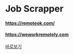 # Job Scrapper

#### https://remoteok.com/
#### https://weworkremotely.com

<a href="https://replit.com/@seraphinaciel/finalscrapper">바로보기</a>
